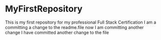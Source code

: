 # MyFirstRepository
This is my first repository for my professional Full Stack Certification
I am a committing a change to the readme.file now
I am committing another change
I have committed another change to the file
